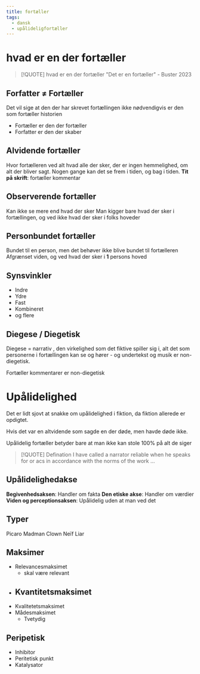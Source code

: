 ```yaml
---
title: fortæller
tags:
  - dansk
  - upålideligfortæller
---
```

# hvad er en der fortæller

> [!QUOTE] hvad er en der fortæller
> "Det er en fortæller" - Buster 2023

## Forfatter $\ne$ Fortæller
Det vil sige at den der har skrevet fortællingen ikke nødvendigvis er den som fortæller historien
- Fortæller er den der fortæller
- Forfatter er den der skaber
## Alvidende fortæller
Hvor fortælleren ved alt hvad alle der sker, der er ingen hemmelighed, om alt der bliver sagt.
Nogen gange kan det se frem i tiden, og bag i tiden. 
**Tit på skrift**: fortæller kommentar

## Observerende fortæller
Kan ikke se mere end hvad der sker
Man kigger bare hvad der sker i fortællingen, og ved ikke hvad der sker i folks hoveder

## Personbundet fortæller
Bundet til en person, men det behøver ikke blive bundet til fortælleren
Afgrænset viden, og ved hvad der sker i **1** persons hoved

## Synsvinkler
- Indre
- Ydre
- Fast
- Kombineret
- og flere

## Diegese / Diegetisk
Diegese = narrativ , den virkelighed som det fiktive spiller sig i, alt det som personerne i fortællingen kan se og hører - og undertekst og musik er non-diegetisk.

Fortæller kommentarer er non-diegetisk

# Upålidelighed
Det er lidt sjovt at snakke om upålidelighed i fiktion, da fiktion allerede er opdigtet.

Hvis det var en altvidende som sagde en der døde, men havde døde ikke.

Upålidelig fortæller betyder bare at man ikke kan stole 100% på alt de siger

> [!QUOTE] Defination
> I have called a narrator reliable when he speaks for or acs in accordance with the norms of the work ...

## Upålidelighedakse
**Begivenhedsaksen**: Handler om fakta
**Den etiske akse**:	Handler om værdier
**Viden og perceptionsaksen**: Upålidelig uden at man ved det

## Typer
Picaro
Madman
Clown
Neïf
Liar
## Maksimer
- Relevancesmaksimet
	- skal være relevant
- Kvantitetsmaksimet
	- 
- Kvalitetetsmaksimet
- Mådesmaksimet
	- Tvetydig


## Peripetisk
- Inhibitor 
- Peritetisk punkt
- Katalysator 